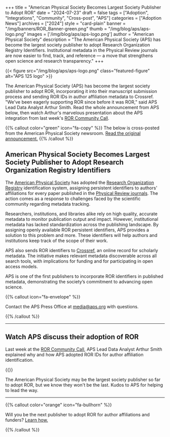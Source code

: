 +++ 
title = "American Physical Society Becomes Largest Society Publisher to Adopt ROR" 
date = "2024-07-23" 
draft = false 
tags = ["Adoption", "Integrations", "Community", "Cross-post", "APS"] 
categories = ["Adoption News"] 
archives = ["2024"]
style = "card-plain" 
banner = "/img/banners/ROR_Banner-green.png"
thumb = "/img/blog/aps/aps-logo.png" 
images = ['/img/blog/aps/aps-logo.png']
author = "American Physical Society" 
description = "The American Physical Society (APS) has become the largest society publisher to adopt Research Organization Registry Identifiers. Institutional metadata in the Physical Review journals are now easier to find, track, and reference — a move that strengthens open science and research transparency."
+++ 

{{< figure src="/img/blog/aps/aps-logo.png" class="featured-figure" alt="APS 125 logo" >}}

The American Physical Society (APS) has become the largest society publisher to adopt ROR, incorporating it into their manuscript submission process and sending ROR IDs in author affiliation metadata to Crossref. "We've been eagerly supporting ROR since before it was ROR," said APS Lead Data Analyst Arthur Smith. Read the whole announcement from APS below, then watch Arthur's marvelous presentation about the APS integration from last week's [ROR Community Call](/events/2024-07-16-ror-community-call). 

{{% callout color="green" icon="fa-copy" %}} 
The below is cross-posted from the American Physical Society newsroom. [Read the original announcement.](https://www.aps.org/about/news/2024/07/research-organization-registry)
{{% /callout %}} 

## American Physical Society Becomes Largest Society Publisher to Adopt Research Organization Registry Identifiers

The [American Physical Society](https://www.aps.org/homepage-launch) has adopted the [Research Organization Registry](https://ror.org) identification system, assigning persistent identifiers to authors' affiliations for every paper published in the [Physical Review journals](http://journals.aps.org). The action comes as a response to challenges faced by the scientific community regarding metadata tracking.

Researchers, institutions, and libraries alike rely on high quality, accurate metadata to monitor publication output and impact. However, institutional metadata has lacked standardization across the publishing landscape. By assigning openly available ROR persistent identifiers, APS provides a solution to this problem and more. These identifiers will help authors and institutions keep track of the scope of their work.

APS also sends ROR identifiers to [Crossref](https://crossref.org), an online record for scholarly metadata. The initiative makes relevant metadata discoverable across all search tools, with implications for funding and for participating in open access models.

APS is one of the first publishers to incorporate ROR identifiers in published metadata, demonstrating the society’s commitment to advancing open science.

{{% callout icon="fa-envelope" %}} 

Contact the APS Press Office at media@aps.org with questions. 

{{% /callout %}} 

--- 

## Watch APS discuss their adoption of ROR 

Last week at the [ROR Community Call](/events/2024-07-16-ror-community-call), APS Lead Data Analyst Arthur Smith explained why and how APS adopted ROR IDs for author affiliation identification. 

{{<youtube id="qH1JXbAxbYU" title="Featured ROR integrator American Physical Society" class="blog-video" >}}

The American Physical Society may be the largest society publisher so far to adopt ROR, but we know they won't be the last. Kudos to APS for helping to lead the way. 

--- 

{{% callout color="orange" icon="fa-bullhorn" %}} 

Will you be the next publisher to adopt ROR for author affiliations and funders? [Learn how.](https://ror.readme.io/v2/docs/)

{{% /callout %}}




